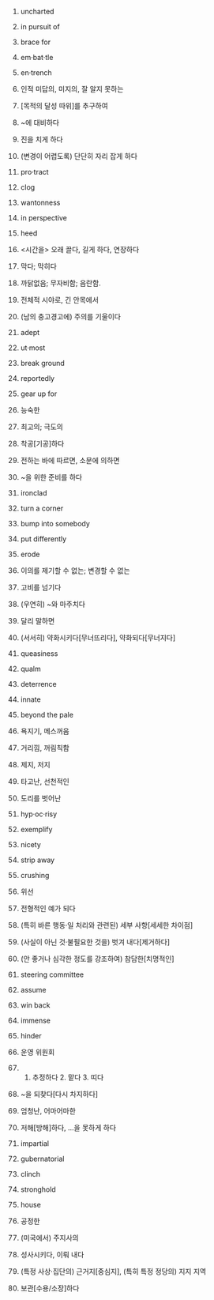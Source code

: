 1) uncharted
2) in pursuit of 
3) brace for 
4) em·bat·tle
5) en·trench

6) 인적 미답의, 미지의, 잘 알지 못하는
7) [목적의 달성 따위]를 추구하여
8) ~에 대비하다
9) 진을 치게 하다
10) (변경이 어렵도록) 단단히 자리 잡게 하다

11) pro·tract
12) clog
13) wantonness
14) in perspective 
15) heed

16) <시간을> 오래 끌다, 길게 하다, 연장하다
17) 막다; 막히다
18) 까닭없음; 무자비함; 음란함.
19) 전체적 시야로, 긴 안목에서
20) (남의 충고경고에) 주의를 기울이다

21) adept
22) ut·most
23) break ground
24) reportedly
25) gear up for 

26) 능숙한 
27) 최고의; 극도의
28) 착공[기공]하다
29) 전하는 바에 따르면, 소문에 의하면
30) ~을 위한 준비를 하다

31) ironclad
32) turn a corner
33) bump into somebody
34) put differently
35) erode

36) 이의를 제기할 수 없는; 변경할 수 없는
37) 고비를 넘기다
38) (우연히) ~와 마주치다
39) 달리 말하면
40) (서서히) 약화시키다[무너뜨리다], 약화되다[무너지다]

41) queasiness
42) qualm
43) deterrence
44) innate
45) beyond the pale

46) 욕지기, 메스꺼움
47) 거리낌, 꺼림칙함
48) 제지, 저지
49) 타고난, 선천적인
50) 도리를 벗어난

51) hyp·oc·risy
52) exemplify
53) nicety
54) strip away
55) crushing

56) 위선
57) 전형적인 예가 되다
58) (특히 바른 행동·일 처리와 관련된) 세부 사항[세세한 차이점]
59) (사실이 아닌 것·불필요한 것을) 벗겨 내다[제거하다]
60) (안 좋거나 심각한 정도를 강조하여) 참담한[치명적인]

61) steering committee
62) assume
63) win back
64) immense
65) hinder

66) 운영 위원회
67) 1. 추정하다 2. 맡다 3. 띠다
68) ~을 되찾다[다시 차지하다]
69) 엄청난, 어마어마한
70) 저해[방해]하다, …을 못하게 하다

71) impartial
72) gubernatorial
73) clinch
74) stronghold
75) house

76) 공정한
77) (미국에서) 주지사의
78) 성사시키다, 이뤄 내다
79) (특정 사상·집단의) 근거지[중심지], (특히 특정 정당의) 지지 지역
80) 보관[수용/소장]하다